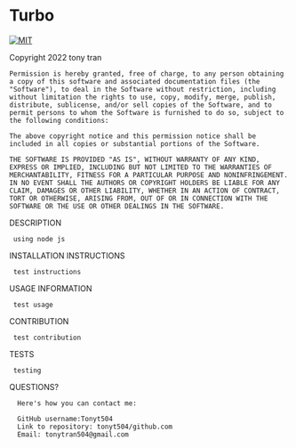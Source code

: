 # Turbo

  [![MIT](https://img.shields.io/badge/license-MIT-blue)](https://opensource.org/licenses/MIT)


  Copyright 2022 tony tran

    Permission is hereby granted, free of charge, to any person obtaining a copy of this software and associated documentation files (the "Software"), to deal in the Software without restriction, including without limitation the rights to use, copy, modify, merge, publish, distribute, sublicense, and/or sell copies of the Software, and to permit persons to whom the Software is furnished to do so, subject to the following conditions:
    
    The above copyright notice and this permission notice shall be included in all copies or substantial portions of the Software.
    
    THE SOFTWARE IS PROVIDED "AS IS", WITHOUT WARRANTY OF ANY KIND, EXPRESS OR IMPLIED, INCLUDING BUT NOT LIMITED TO THE WARRANTIES OF MERCHANTABILITY, FITNESS FOR A PARTICULAR PURPOSE AND NONINFRINGEMENT. IN NO EVENT SHALL THE AUTHORS OR COPYRIGHT HOLDERS BE LIABLE FOR ANY CLAIM, DAMAGES OR OTHER LIABILITY, WHETHER IN AN ACTION OF CONTRACT, TORT OR OTHERWISE, ARISING FROM, OUT OF OR IN CONNECTION WITH THE SOFTWARE OR THE USE OR OTHER DEALINGS IN THE SOFTWARE.

  DESCRIPTION


     using node js

  INSTALLATION INSTRUCTIONS


     test instructions

  USAGE INFORMATION


     test usage
  
  CONTRIBUTION


     test contribution
  
  TESTS


     testing

  QUESTIONS?

      Here's how you can contact me:

      GitHub username:Tonyt504 
      Link to repository: tonyt504/github.com 
      Email: tonytran504@gmail.com
  
